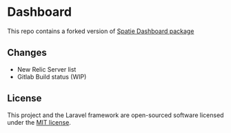 # Dashboard

This repo contains a forked version of [Spatie Dashboard package](https://github.com/spatie/dashboard.spatie.be)  

## Changes

* New Relic Server list
* Gitlab Build status (WIP)



## License

This project and the Laravel framework are open-sourced software licensed under the [MIT license](http://opensource.org/licenses/MIT).
